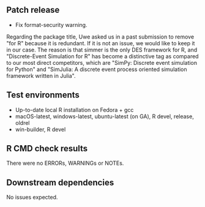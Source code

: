 ## Patch release

- Fix format-security warning.

Regarding the package title, Uwe asked us in a past submission to remove
"for R" because it is redundant. If it is not an issue, we would like to keep
it in our case. The reason is that simmer is the only DES framework for R, and
"Discrete-Event Simulation for R" has become a distinctive tag as compared to
our most direct competitors, which are "SimPy: Discrete event simulation for
Python" and "SimJulia: A discrete event process oriented simulation framework
written in Julia".

## Test environments

- Up-to-date local R installation on Fedora + gcc
- macOS-latest, windows-latest, ubuntu-latest (on GA), R devel, release, oldrel
- win-builder, R devel

## R CMD check results

There were no ERRORs, WARNINGs or NOTEs.

## Downstream dependencies

No issues expected.
